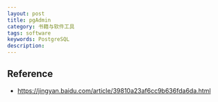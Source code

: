 ```yaml
---
layout: post
title: pgAdmin
category: 书籍与软件工具
tags: software
keywords: PostgreSQL
description: 
---
```



## Reference

* <https://jingyan.baidu.com/article/39810a23af6cc9b636fda6da.html>